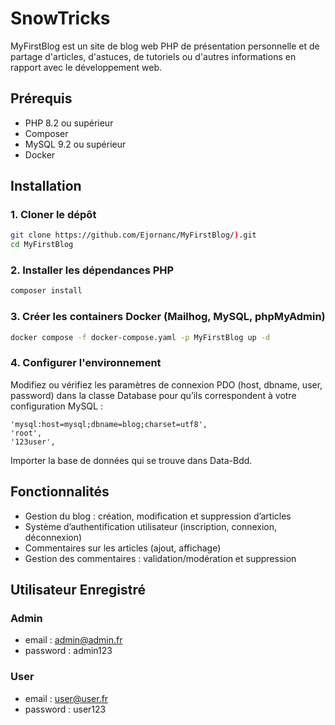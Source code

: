 # SnowTricks

MyFirstBlog est un site de blog web PHP de présentation personnelle et de partage d'articles, d'astuces, de tutoriels ou d'autres informations en rapport avec le développement web.

## Prérequis

- PHP 8.2 ou supérieur
- Composer
- MySQL 9.2 ou supérieur
- Docker

## Installation

### 1. Cloner le dépôt

```bash
git clone https://github.com/Ejornanc/MyFirstBlog/).git
cd MyFirstBlog
```

### 2. Installer les dépendances PHP

```bash
composer install
```

### 3. Créer les containers Docker (Mailhog, MySQL, phpMyAdmin)

```bash
docker compose -f docker-compose.yaml -p MyFirstBlog up -d
```

### 4. Configurer l'environnement

Modifiez ou vérifiez les paramètres de connexion PDO (host, dbname, user, password) dans la classe Database pour qu’ils correspondent à votre configuration MySQL :

```
'mysql:host=mysql;dbname=blog;charset=utf8',
'root',
'123user',
```
Importer la base de données qui se trouve dans Data-Bdd.


## Fonctionnalités

- Gestion du blog : création, modification et suppression d’articles
- Système d’authentification utilisateur (inscription, connexion, déconnexion)
- Commentaires sur les articles (ajout, affichage)
- Gestion des commentaires : validation/modération et suppression

## Utilisateur Enregistré

### Admin
- email : admin@admin.fr
- password : admin123

### User
- email : user@user.fr
- password : user123

